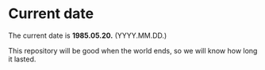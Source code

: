 # Current date

The current date is **1985.05.20.** (YYYY.MM.DD.)

This repository will be good when the world ends, so we will know how long it lasted.